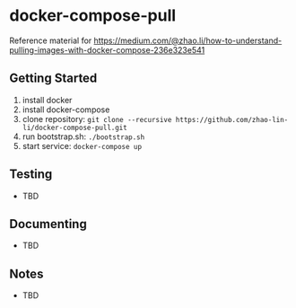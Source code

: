 # docker-compose-pull
Reference material for https://medium.com/@zhao.li/how-to-understand-pulling-images-with-docker-compose-236e323e541

Getting Started
---------------
1. install docker
1. install docker-compose
1. clone repository: `git clone --recursive https://github.com/zhao-lin-li/docker-compose-pull.git`
1. run bootstrap.sh: `./bootstrap.sh`
1. start service: `docker-compose up`

Testing
-------
* TBD

Documenting
-----------
* TBD

Notes
-----
* TBD
